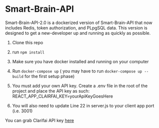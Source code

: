 # Smart-Brain-API

Smart-Brain-API-2.0 is a dockerized version of Smart-Brain-API that now includes Redis, token authorization, and PLpgSQL data. This version is designed to get a new-developer up and running as quickly as possible.


1. Clone this repo

2. run `npm install`

3. Make sure you have docker installed and running on your computer

4. Run `docker-compose up` ( you may have to run `docker-compose up --build` for the first setup phase)

5. You must add your own API key. Create a .env file in the root of the project and place the API key as such:
   REACT_APP_CLAIRFAI_KEY=yourApiKeyGoesHere

6. You will also need to update Line 22 in server.js to your client app port (i.e. 3001)

You can grab Clarifai API key [here](https://www.clarifai.com/)
